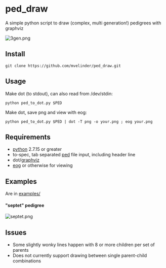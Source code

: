# ped_draw
A simple python script to draw (complex, multi generation!) pedigrees with graphviz

![3gen.png](examples/3gen.png "3gen.png")

## Install
```
git clone https://github.com/mvelinder/ped_draw.git
```

## Usage
Make dot (to stdout), can also read from /dev/stdin:
```
python ped_to_dot.py $PED
```

Make dot, save png and view with eog:
```
python ped_to_dot.py $PED | dot -T png -o your.png ; eog your.png
```

## Requirements
- [python](https://www.python.org/) 2.7.15 or greater
- to-spec, tab separated [ped](https://gatkforums.broadinstitute.org/gatk/discussion/7696/pedigree-ped-files) file input, including header line
- dot/[graphviz](https://graphviz.gitlab.io/)
- [eog](https://wiki.gnome.org/Apps/EyeOfGnome) or otherwise for viewing

## Examples
Are in [examples/](examples/)

#### "septet" pedigree
![septet.png](examples/septet.png "septet.png")

## Issues
- Some slightly wonky lines happen with 8 or more children per set of parents
- Does not currently support drawing between single parent-child combinations
